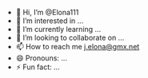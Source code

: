 - 👋 Hi, I’m @Elona111
- 👀 I’m interested in ...
- 🌱 I’m currently learning ...
- 💞️ I’m looking to collaborate on ...
- 📫 How to reach me j.elona@gmx.net
- 😄 Pronouns: ...
- ⚡ Fun fact: ...

<!---
Elona111/Elona111 is a ✨ special ✨ repository because its `README.md` (this file) appears on your GitHub profile.
You can click the Preview link to take a look at your changes.
--->

